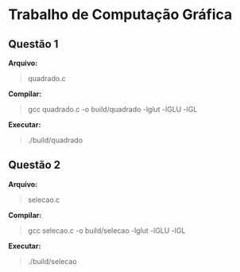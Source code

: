 # Trabalho de Computação Gráfica

## Questão 1

**Arquivo:**
> quadrado.c

**Compilar:**
> gcc quadrado.c -o build/quadrado -lglut -lGLU -lGL

**Executar:**
> ./build/quadrado

## Questão 2

**Arquivo:**
> selecao.c

**Compilar:**
> gcc selecao.c -o build/selecao -lglut -lGLU -lGL

**Executar:**
> ./build/selecao
